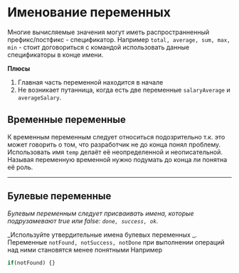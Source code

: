 # Именование переменных 

Многие вычисляемые значения могут иметь распространненный префикс/постфикс - спецификатор.
Например `total, average, sum, max, min` - стоит договориться с командой использовать данные спецификаторы в конце имени.

**Плюсы**
1) Главная часть переменной находится в начале
2) Не возникает путанница, когда есть две переменные `salaryAverage` и `averageSalary`.

## Временные переменные 
К временным переменным следует относиться подозрительно т.к. это может говорить о том, что разработчик не до конца понял проблему.
Использовать имя `temp` делаёт её неопределенной и неописательной.
Называя переменную временной нужно подумать до конца ли понятна её роль.

-----

## Булевые переменные
_Булевым переменным следует присваивать имена, которые подрузамевают true или false: `done, success, ok`._

_Используйте утвердительные имена булевых переменных _. 
Переменные `notFound, notSuccess, notDone` при выполнении операций над ними становятся менее понятными
Например 

```typescript
if(notFound) {}
```

